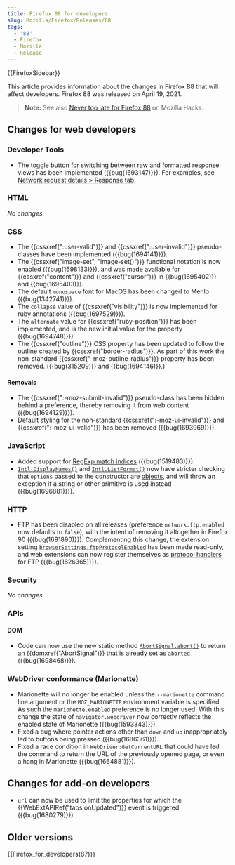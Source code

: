 ```yaml
---
title: Firefox 88 for developers
slug: Mozilla/Firefox/Releases/88
tags:
  - '88'
  - Firefox
  - Mozilla
  - Release
---
```


{{FirefoxSidebar}}

This article provides information about the changes in Firefox 88 that will affect developers. Firefox 88 was released on April 19, 2021.

> **Note:** See also [Never too late for Firefox 88](https://hacks.mozilla.org/2021/04/never-too-late-for-firefox-88/) on Mozilla Hacks.

## Changes for web developers

### Developer Tools

- The toggle button for switching between raw and formatted response views has been implemented ({{bug(1693147)}}). For examples, see [Network request details > Response tab](https://firefox-source-docs.mozilla.org/devtools-user/network_monitor/request_details/index.html#response-tab).

### HTML

_No changes._

### CSS

- The {{cssxref(":user-valid")}} and {{cssxref(":user-invalid")}} pseudo-classes have been implemented ({{bug(1694141)}}).
- The {{cssxref("image-set", "image-set()")}} functional notation is now enabled ({{bug(1698133)}}), and was made available for {{cssxref("content")}} and {{cssxref("cursor")}} in {{bug(1695402)}} and {{bug(1695403)}}.
- The default `monospace` font for MacOS has been changed to Menlo ({{bug(1342741)}}).
- The `collapse` value of {{cssxref("visibility")}} is now implemented for ruby annotations ({{bug(1697529)}}).
- The `alternate` value for {{cssxref("ruby-position")}} has been implemented, and is the new initial value for the property ({{bug(1694748)}}).
- The {{cssxref("outline")}} CSS property has been updated to follow the outline created by {{cssxref("border-radius")}}. As part of this work the non-standard {{cssxref("-moz-outline-radius")}} property has been removed. ({{bug(315209)}} and {{bug(1694146)}}.)

#### Removals

- The {{cssxref(":-moz-submit-invalid")}} pseudo-class has been hidden behind a preference, thereby removing it from web content ({{bug(1694129)}}).
- Default styling for the non-standard {{cssxref(":-moz-ui-invalid")}} and {{cssxref(":-moz-ui-valid")}} has been removed ({{bug(1693969)}}).

### JavaScript

- Added support for [RegExp match indices](/en-US/docs/Web/JavaScript/Reference/Global_Objects/RegExp/exec) ({{bug(1519483)}}).
- [`Intl.DisplayNames()`](/en-US/docs/Web/JavaScript/Reference/Global_Objects/Intl/DisplayNames/DisplayNames) and [`Intl.ListFormat()`](/en-US/docs/Web/JavaScript/Reference/Global_Objects/Intl/ListFormat/ListFormat) now have stricter checking that `options` passed to the constructor are [objects](/en-US/docs/Learn/JavaScript/Objects), and will throw an exception if a string or other primitive is used instead ({{bug(1696881)}}).

### HTTP

- FTP has been disabled on all releases (preference `network.ftp.enabled` now defaults to `false`), with the intent of removing it altogether in Firefox 90 ({{bug(1691890)}}). Complementing this change, the extension setting [`browserSettings.ftpProtocolEnabled`](/en-US/docs/Mozilla/Add-ons/WebExtensions/API/browserSettings/ftpProtocolEnabled) has been made read-only, and web extensions can now register themselves as [protocol handlers](/en-US/docs/Mozilla/Add-ons/WebExtensions/manifest.json/protocol_handlers) for FTP ({{bug(1626365)}}).

### Security

_No changes._

### APIs

#### DOM

- Code can now use the new static method [`AbortSignal.abort()`](/en-US/docs/Web/API/AbortSignal/abort) to return an {{domxref("AbortSignal")}} that is already set as [`aborted`](/en-US/docs/Web/API/AbortSignal/aborted) ({{bug(1698468)}}).

### WebDriver conformance (Marionette)

- Marionette will no longer be enabled unless the `--marionette` command line argument or the `MOZ_MARIONETTE` environment variable is specified. As such the `marionette.enabled` preference is no longer used. With this change the state of `navigator.webdriver` now correctly reflects the enabled state of Marionette ({{bug(1593343)}}).
- Fixed a bug where pointer actions other than `down` and `up` inappropriately led to buttons being pressed ({{bug(1686361)}}).
- Fixed a race condition in `WebDriver:GetCurrentURL` that could have led the command to return the URL of the previously opened page, or even a hang in Marionette ({{bug(1664881)}}).

## Changes for add-on developers

- `url` can now be used to limit the properties for which the {{WebExtAPIRef("tabs.onUpdated")}} event is triggered ({{bug(1680279)}}).

## Older versions

{{Firefox_for_developers(87)}}
